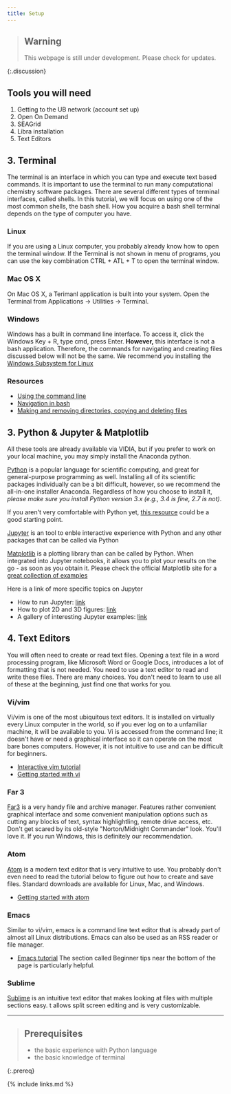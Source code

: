 ```yaml
---
title: Setup
---
```


> ## Warning
>
> This webpage is still under development. Please check for updates.
>
{:.discussion}


## Tools you will need
1. Getting to the UB network (account set up)
2. Open On Demand
3. SEAGrid
4. Libra installation
5. Text Editors

## 3. Terminal

The terminal is an interface in which you can type and execute text based commands. It is important to use the terminal to 
run many computational chemistry software packages. There are several different types of terminal interfaces, called shells.
In this tutorial, we will focus on using one of the most common shells, the bash shell. 
How you acquire a bash shell terminal depends on the type of computer you have.

### Linux
If you are using a Linux computer, you probably already know how to open the terminal window. 
If the Terminal is not shown in menu of programs, you can use the key combination CTRL + ATL + T to open the terminal window.

### Mac OS X
On Mac OS X, a Terimanl application is built into your system. Open the Terminal from Applications -> Utilities -> Terminal.

### Windows
Windows has a built in command line interface. To access it, click the Windows Key + R, type cmd, press Enter.
**However,** this interface is not a bash application. Therefore, the commands for navigating and creating files discussed below
 will not be the same. We recommend you installing the [Windows Subsystem for Linux]()


### Resources
- [Using the command line](https://ryanstutorials.net/linuxtutorial/commandline.php)
- [Navigation in bash](https://ryanstutorials.net/linuxtutorial/navigation.php)
- [Making and removing directories, copying and deleting files](https://ryanstutorials.net/linuxtutorial/filemanipulation.php)


## 3. Python & Jupyter & Matplotlib

All these tools are already available via VIDIA, but if you prefer to work on your local machine, you may simply install the Anaconda python.

[Python](https://python.org/) is a popular language for scientific computing, and great for general-purpose programming as well. 
Installing all of its scientific packages individually can be a bit difficult, however, so we recommend the all-in-one installer Anaconda.
Regardless of how you choose to install it, *please make sure you install Python version 3.x (e.g., 3.4 is fine, 2.7 is not)*.

If you aren't very comfortable with Python yet, [this resource](https://www.tutorialspoint.com/python/index.htm) could be a good starting point.

[Jupyter](https://jupyter.org/) is an tool to enble interactive experience with Python and any other packages that can be called via Python

[Matplotlib](https://matplotlib.org/) is a plotting library than can be called by Python. When integrated into Jupyter notebooks, it allows you
to plot your results on the go - as soon as you obtain it. Please check the official Matplotlib site for a 
[great collection of examples](https://matplotlib.org/gallery/index.html)

Here is a link of more specific topics on Jupyter
* How to run Jupyter: [link](https://nbviewer.jupyter.org/github/jupyter/notebook/blob/master/docs/source/examples/Notebook/Running%20Code.ipynb)
* How to plot 2D and 3D figures: [link](https://nbviewer.jupyter.org/github/jrjohansson/scientific-python-lectures/blob/master/Lecture-4-Matplotlib.ipynb)
* A gallery of interesting Jupyter examples: [link](https://github.com/jupyter/jupyter/wiki/A-gallery-of-interesting-Jupyter-Notebooks#introductory-tutorials)


## 4. Text Editors

You will often need to create or read text files.  Opening a text file in a word processing program,
like Microsoft Word or Google Docs, introduces a lot of formatting that is not needed. 
You need to use a text editor to read and write these files. There are many choices. You don't need to learn to 
use all of these at the beginning, just find one that works for you. 

### Vi/vim
Vi/vim is one of the most ubiquitous text editors. It is installed on virtually every Linux computer in the world, 
so if you ever log on to a unfamiliar machine, it will be available to you. 
Vi is accessed from the command line; it doesn't have or need a graphical interface so it can operate on the most bare bones computers.
However, it is not intuitive to use and can be difficult for beginners.
- [Interactive vim tutorial](https://www.openvim.com/)
- [Getting started with vi](https://ryanstutorials.net/linuxtutorial/vi.php)

### Far 3
[Far3](https://www.farmanager.com/) is a very handy file and archive manager. Features rather convenient graphical interface and some
convenient manipulation options such as cutting any blocks of text, syntax highlightling, remote drive access, etc. Don't get
scared by its old-style "Norton/Midnight Commander" look. You'll love it. If you run Windows, this is definitely our recommendation. 

### Atom
[Atom](https://atom.io/) is a modern text editor that is very intuitive to use. You probably don't even need 
to read the tutorial below to figure out how to create and save files. Standard downloads are available for Linux, Mac, and Windows.
- [Getting started with atom](https://flight-manual.atom.io/getting-started/sections/atom-basics/)

### Emacs
Similar to vi/vim, emacs is a command line text editor that is already part of almost all Linux distributions.
Emacs can also be used as an RSS reader or file manager.
- [Emacs tutorial](https://www.gnu.org/software/emacs/tour/) The section called Beginner tips near the bottom of the page is particularly helpful.

### Sublime
[Sublime](https://www.sublimetext.com/) is an intuitive text editor that makes looking at files with multiple sections easy. 
t allows split screen editing and is very customizable.



---

> ## Prerequisites
> * the basic experience with Python language
> * the basic knowledge of terminal
>
{:.prereq}




{% include links.md %}
